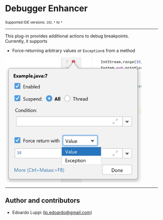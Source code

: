 # Debugger Enhancer

<small>Supported IDE versions: `192.*` to `*`</small>

-----

This plug-in provides additional actions to debug breakpoints.  
Currently, it supports

- Force-returning arbitrary values or `Exception`s from a method

<img width="450" height="411" src="https://raw.githubusercontent.com/lppedd/idea-debugger-enhancer/master/images/force_return.jpg" alt="Force return panel">

-----

## Author and contributors

- Edoardo Luppi (<lp.edoardo@gmail.com>)
